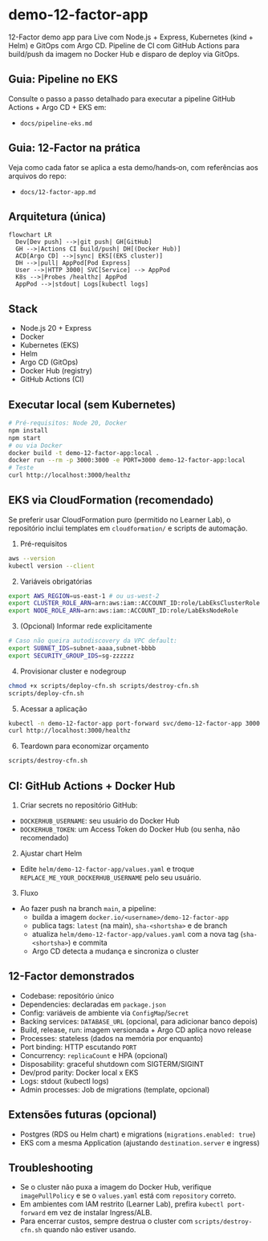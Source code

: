 # demo-12-factor-app

12-Factor demo app para Live com Node.js + Express, Kubernetes (kind + Helm) e GitOps com Argo CD. Pipeline de CI com GitHub Actions para build/push da imagem no Docker Hub e disparo de deploy via GitOps.

## Guia: Pipeline no EKS
Consulte o passo a passo detalhado para executar a pipeline GitHub Actions + Argo CD + EKS em:
- `docs/pipeline-eks.md`

## Guia: 12‑Factor na prática
Veja como cada fator se aplica a esta demo/hands‑on, com referências aos arquivos do repo:
- `docs/12-factor-app.md`

## Arquitetura (única)
```mermaid
flowchart LR
  Dev[Dev push] -->|git push| GH[GitHub]
  GH -->|Actions CI build/push| DH[(Docker Hub)]
  ACD[Argo CD] -->|sync| EKS[(EKS cluster)]
  DH -->|pull| AppPod[Pod Express]
  User -->|HTTP 3000| SVC[Service] --> AppPod
  K8s -->|Probes /healthz| AppPod
  AppPod -->|stdout| Logs[kubectl logs]
```

## Stack
- Node.js 20 + Express
- Docker
- Kubernetes (EKS)
- Helm
- Argo CD (GitOps)
- Docker Hub (registry)
- GitHub Actions (CI)

## Executar local (sem Kubernetes)

```bash
# Pré-requisitos: Node 20, Docker
npm install
npm start
# ou via Docker
docker build -t demo-12-factor-app:local .
docker run --rm -p 3000:3000 -e PORT=3000 demo-12-factor-app:local
# Teste
curl http://localhost:3000/healthz
```

## EKS via CloudFormation (recomendado)

Se preferir usar CloudFormation puro (permitido no Learner Lab), o repositório inclui templates em `cloudformation/` e scripts de automação.

1. Pré-requisitos
```bash
aws --version
kubectl version --client
```

2. Variáveis obrigatórias
```bash
export AWS_REGION=us-east-1 # ou us-west-2
export CLUSTER_ROLE_ARN=arn:aws:iam::ACCOUNT_ID:role/LabEksClusterRole
export NODE_ROLE_ARN=arn:aws:iam::ACCOUNT_ID:role/LabEksNodeRole
```

3. (Opcional) Informar rede explicitamente
```bash
# Caso não queira autodiscovery da VPC default:
export SUBNET_IDS=subnet-aaaa,subnet-bbbb
export SECURITY_GROUP_IDS=sg-zzzzzz
```

4. Provisionar cluster e nodegroup
```bash
chmod +x scripts/deploy-cfn.sh scripts/destroy-cfn.sh
scripts/deploy-cfn.sh
```

5. Acessar a aplicação
```bash
kubectl -n demo-12-factor-app port-forward svc/demo-12-factor-app 3000:80
curl http://localhost:3000/healthz
```

6. Teardown para economizar orçamento
```bash
scripts/destroy-cfn.sh
```

## CI: GitHub Actions + Docker Hub

1. Criar secrets no repositório GitHub:
- `DOCKERHUB_USERNAME`: seu usuário do Docker Hub
- `DOCKERHUB_TOKEN`: um Access Token do Docker Hub (ou senha, não recomendado)

2. Ajustar chart Helm
- Edite `helm/demo-12-factor-app/values.yaml` e troque `REPLACE_ME_YOUR_DOCKERHUB_USERNAME` pelo seu usuário.

3. Fluxo
- Ao fazer push na branch `main`, a pipeline:
  - builda a imagem `docker.io/<username>/demo-12-factor-app`
  - publica tags: `latest` (na main), `sha-<shortsha>` e de branch
  - atualiza `helm/demo-12-factor-app/values.yaml` com a nova tag (`sha-<shortsha>`) e commita
  - Argo CD detecta a mudança e sincroniza o cluster

## 12-Factor demonstrados
- Codebase: repositório único
- Dependencies: declaradas em `package.json`
- Config: variáveis de ambiente via `ConfigMap`/`Secret`
- Backing services: `DATABASE_URL` (opcional, para adicionar banco depois)
- Build, release, run: imagem versionada + Argo CD aplica novo release
- Processes: stateless (dados na memória por enquanto)
- Port binding: HTTP escutando `PORT`
- Concurrency: `replicaCount` e HPA (opcional)
- Disposability: graceful shutdown com SIGTERM/SIGINT
- Dev/prod parity: Docker local x EKS
- Logs: stdout (kubectl logs)
- Admin processes: Job de migrations (template, opcional)

## Extensões futuras (opcional)
- Postgres (RDS ou Helm chart) e migrations (`migrations.enabled: true`)
- EKS com a mesma Application (ajustando `destination.server` e ingress)

## Troubleshooting
- Se o cluster não puxa a imagem do Docker Hub, verifique `imagePullPolicy` e se o `values.yaml` está com `repository` correto.
- Em ambientes com IAM restrito (Learner Lab), prefira `kubectl port-forward` em vez de instalar Ingress/ALB. 
- Para encerrar custos, sempre destrua o cluster com `scripts/destroy-cfn.sh` quando não estiver usando.
